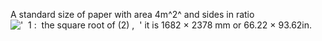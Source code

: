 A standard size of paper with area 4m^2^ and sides in ratio
!['  1 :  the square root of (2) ,  '](../dictionary/equation_images/4133.1..png)
it is 1682 × 2378 mm or 66.22 × 93.62in.
